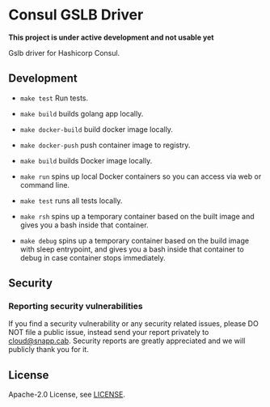 # Consul GSLB Driver

**This project is under active development and not usable yet**

Gslb driver for Hashicorp Consul.


## Development
* `make test` Run tests.
* `make build` builds golang app locally.
* `make docker-build` build docker image locally.
* `make docker-push` push container image to registry.


* `make build` builds Docker image locally.
* `make run` spins up local Docker containers so you can access via web or command line.
* `make test` runs all tests locally.
* `make rsh` spins up a temporary container based on the built image and gives you a bash inside that container.
* `make debug` spins up a temporary container based on the build image with sleep entrypoint, and gives you a bash inside that container to debug in case container stops immediately.

## Security

### Reporting security vulnerabilities

If you find a security vulnerability or any security related issues, please DO NOT file a public issue, instead send your report privately to cloud@snapp.cab. Security reports are greatly appreciated and we will publicly thank you for it.

## License

Apache-2.0 License, see [LICENSE](LICENSE).

